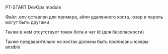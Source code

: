 PT-START DevOps module

Файл .env оставлен для примера, айпи удаленного хоста, юзер и пароль могут быть другими

Также в нем отсутствует токен бота и чат id (для безопасности)

Также предварительно на хостах должны быть прописаны юзеры ansible

